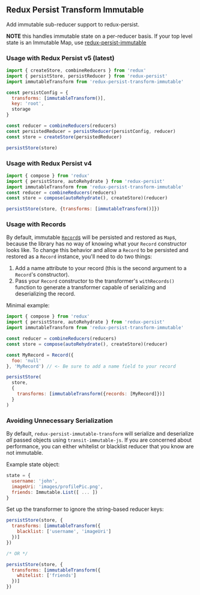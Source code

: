 ## Redux Persist Transform Immutable
Add immutable sub-reducer support to redux-persist.

**NOTE** this handles immutable state on a per-reducer basis. If your top level state is an Immutable Map, use [redux-persist-immutable](https://github.com/rt2zz/redux-persist-immutable)

### Usage with Redux Persist v5 (latest)
```js
import { createStore, combineReducers } from 'redux'
import { persistStore, persistReducer } from 'redux-persist'
import immutableTransform from 'redux-persist-transform-immutable'

const persistConfig = {
  transforms: [immutableTransform()],
  key: 'root',
  storage
}

const reducer = combineReducers(reducers)
const persistedReducer = persistReducer(persistConfig, reducer)
const store = createStore(persistedReducer)

persistStore(store)
```

### Usage with Redux Persist v4
```js
import { compose } from 'redux'
import { persistStore, autoRehydrate } from 'redux-persist'
import immutableTransform from 'redux-persist-transform-immutable'
const reducer = combineReducers(reducers)
const store = compose(autoRehydrate(), createStore)(reducer)

persistStore(store, {transforms: [immutableTransform()]})
```

### Usage with Records
By default, immutable [`Record`s](https://facebook.github.io/immutable-js/docs/#/Record) will be persisted and restored as `Map`s, because the library has no way of knowing what your `Record` constructor looks like. To change this behavior and allow a `Record` to be persisted and restored as a `Record` instance, you'll need to do two things:

1. Add a name attribute to your record (this is the second argument to a `Record`'s constructor).
2. Pass your `Record` constructor to the transformer's `withRecords()` function to generate a transformer capable of serializing and deserializing the record.

Minimal example:
```js
import { compose } from 'redux'
import { persistStore, autoRehydrate } from 'redux-persist'
import immutableTransform from 'redux-persist-transform-immutable'

const reducer = combineReducers(reducers)
const store = compose(autoRehydrate(), createStore)(reducer)

const MyRecord = Record({
  foo: 'null'
}, 'MyRecord') // <- Be sure to add a name field to your record

persistStore(
  store,
  {
    transforms: [immutableTransform({records: [MyRecord]})]
  }
)

```

### Avoiding Unnecessary Serialization

By default, `redux-persist-immutable-transform` will serialize and deserialize *all* passed objects using `transit-immutable-js`. If you are concerned about performance, you can either whitelist or blacklist reducer that you know are not immutable.

Example state object:

```js
state = {
  username: 'john',
  imageUri: 'images/profilePic.png',
  friends: Immutable.List([ ... ])
}
```

Set up the transformer to ignore the string-based reducer keys:

```js
persistStore(store, {
  transforms: [immutableTransform({
    blacklist: ['username', 'imageUri']
  })]
})

/* OR */

persistStore(store, {
  transforms: [immutableTransform({
    whitelist: ['friends']
  })]
})
```
